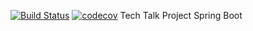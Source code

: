 [![Build Status](https://travis-ci.com/odec12/TechTalk.svg?branch=master)](https://travis-ci.com/odec12/TechTalk)
[![codecov](https://codecov.io/gh/Nekkojira/grade-my-tt/branch/master/graph/badge.svg?token=7b68dcba-3a62-42c2-a64b-308b25501f64)](https://codecov.io/gh/Nekkojira/grade-my-tt)
Tech Talk Project Spring Boot
